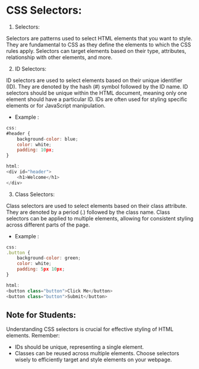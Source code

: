 # CSS Selectors:

1. Selectors:

Selectors are patterns used to select HTML elements that you want to style.
They are fundamental to CSS as they define the elements to which the CSS rules apply.
Selectors can target elements based on their type, attributes, relationship with other elements, and more.

2. ID Selectors:

ID selectors are used to select elements based on their unique identifier (ID).
They are denoted by the hash (#) symbol followed by the ID name.
ID selectors should be unique within the HTML document, meaning only one element should have a particular ID.
IDs are often used for styling specific elements or for JavaScript manipulation.

- Example :

```Javascript
css:
#header {
    background-color: blue;
    color: white;
    padding: 10px;
}

html:
<div id="header">
    <h1>Welcome</h1>
</div>

```

3. Class Selectors:  

Class selectors are used to select elements based on their class attribute.
They are denoted by a period (.) followed by the class name.
Class selectors can be applied to multiple elements, allowing for consistent styling across different parts of the page.

- Example :

```Javascript
css:
.button {
    background-color: green;
    color: white;
    padding: 5px 10px;
}

html:
<button class="button">Click Me</button>
<button class="button">Submit</button>

```

## Note for Students:

Understanding CSS selectors is crucial for effective styling of HTML elements. Remember:

- IDs should be unique, representing a single element.
- Classes can be reused across multiple elements.
  Choose selectors wisely to efficiently target and style elements on your webpage.